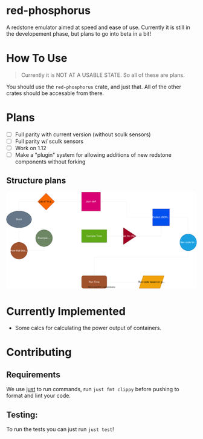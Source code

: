 # red-phosphorus
A redstone emulator aimed at speed and ease of use. Currently it is still in the developement phase, but plans to go into beta in a bit!

# How To Use
> Currently it is NOT AT A USABLE STATE. So all of these are plans.

You should use the `red-phosphorus` crate, and just that. All of the other crates should be accesable from there.

# Plans
- [ ] Full parity with current version (without sculk sensors)
- [ ] Full parity w/ sculk sensors
- [ ] Work on 1.12
- [ ] Make a "plugin" system for allowing additions of new redstone components without forking

## Structure plans
![](/docs/Structure.drawio.svg)

# Currently Implemented
- Some calcs for calculating the power output of containers.

# Contributing

## Requirements
We use [just](https://github.com/casey/just) to run commands, run `just fmt clippy` before pushing to format and lint your code.

## Testing:
To run the tests you can just run `just test`!

